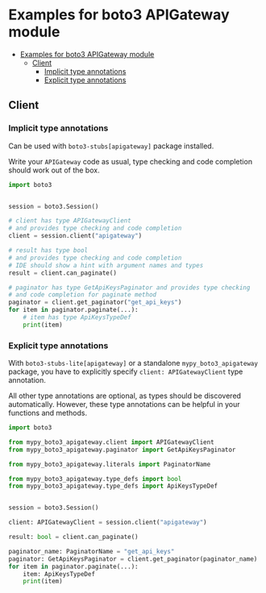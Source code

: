 <a id="examples-for-boto3-apigateway-module"></a>

# Examples for boto3 APIGateway module

- [Examples for boto3 APIGateway module](#examples-for-boto3-apigateway-module)
  - [Client](#client)
    - [Implicit type annotations](#implicit-type-annotations)
    - [Explicit type annotations](#explicit-type-annotations)

<a id="client"></a>

## Client

<a id="implicit-type-annotations"></a>

### Implicit type annotations

Can be used with `boto3-stubs[apigateway]` package installed.

Write your `APIGateway` code as usual, type checking and code completion should
work out of the box.

```python
import boto3


session = boto3.Session()

# client has type APIGatewayClient
# and provides type checking and code completion
client = session.client("apigateway")

# result has type bool
# and provides type checking and code completion
# IDE should show a hint with argument names and types
result = client.can_paginate()

# paginator has type GetApiKeysPaginator and provides type checking
# and code completion for paginate method
paginator = client.get_paginator("get_api_keys")
for item in paginator.paginate(...):
    # item has type ApiKeysTypeDef
    print(item)
```

<a id="explicit-type-annotations"></a>

### Explicit type annotations

With `boto3-stubs-lite[apigateway]` or a standalone `mypy_boto3_apigateway`
package, you have to explicitly specify `client: APIGatewayClient` type
annotation.

All other type annotations are optional, as types should be discovered
automatically. However, these type annotations can be helpful in your functions
and methods.

```python
import boto3

from mypy_boto3_apigateway.client import APIGatewayClient
from mypy_boto3_apigateway.paginator import GetApiKeysPaginator

from mypy_boto3_apigateway.literals import PaginatorName

from mypy_boto3_apigateway.type_defs import bool
from mypy_boto3_apigateway.type_defs import ApiKeysTypeDef


session = boto3.Session()

client: APIGatewayClient = session.client("apigateway")

result: bool = client.can_paginate()

paginator_name: PaginatorName = "get_api_keys"
paginator: GetApiKeysPaginator = client.get_paginator(paginator_name)
for item in paginator.paginate(...):
    item: ApiKeysTypeDef
    print(item)
```
